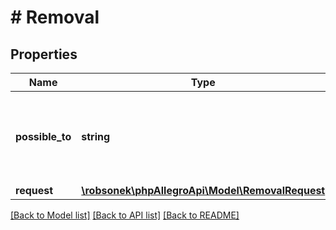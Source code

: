 # # Removal

## Properties

Name | Type | Description | Notes
------------ | ------------- | ------------- | -------------
**possible_to** | **string** | Date until a removal request can be submitted in ISO 8601 format |
**request** | [**\robsonek\phpAllegroApi\Model\RemovalRequest**](RemovalRequest.md) |  | [optional]

[[Back to Model list]](../../README.md#models) [[Back to API list]](../../README.md#endpoints) [[Back to README]](../../README.md)
